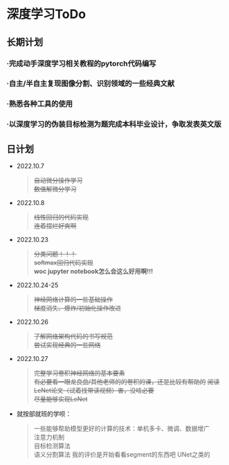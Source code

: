 # 深度学习ToDo
## 长期计划
### ·完成动手深度学习相关教程的pytorch代码编写
### ·自主/半自主复现图像分割、识别领域的一些经典文献
### ·熟悉各种工具的使用
### ·以深度学习的伪装目标检测为题完成本科毕业设计，争取发表英文版

## 日计划
* 2022.10.7
    > ~~自动微分操作学习~~  
    > ~~数值解微分学习~~
* 2022.10.8
    > ~~线性回归的代码实现~~  
    >~~连着摆烂好爽啊~~
* 2022.10.23
    >~~分类问题！！！~~   
    >~~softmax回归代码实现~~  
    >**woc jupyter notebook怎么会这么好用啊!!!**
* 2022.10.24-25
    >~~神经网络计算的一些基础操作~~  
    >~~梯度消失、爆炸/初始化操作改进~~
* 2022.10.26
    >~~了解网络架构代码的书写规范~~  
    >~~尝试实现经典的一些网络~~
* 2022.10.27
    >~~完整学习卷积神经网络的基本要素~~  
    >~~有必要看一眼龙良曲/其他老师的的卷积的课，还是比较有帮助的~~
    >~~阅读LeNet论文（试着找带读视频）害，没啥必要~~  
    >~~尽量能够实现LeNet~~
* 就按部就班的学呗：
    > 一些能够帮助模型更好的计算的技术：单机多卡、微调、数据增广  
    > 注意力机制   
    > 目标检测算法  
    > 语义分割算法
    > 我的评价是开始看看segment的东西吧 UNet之类的
